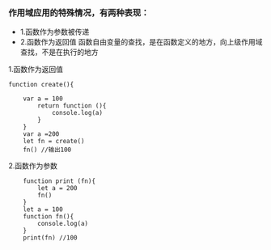 ### 作用域应用的特殊情况，有两种表现：

* 1.函数作为参数被传递 
* 2.函数作为返回值
函数自由变量的查找，是在函数定义的地方，向上级作用域查找，不是在执行的地方

1.函数作为返回值
```
function create(){

    var a = 100
        return function (){
            console.log(a)
        }
    }
    var a =200
    let fn = create()
    fn() //输出100
```

2.函数作为参数 
```
    function print (fn){
        let a = 200
        fn()
    }
    let a = 100
    function fn(){
        console.log(a)
    }
    print(fn) //100
```
